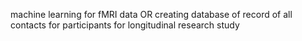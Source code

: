 machine learning for fMRI data
OR
creating database of record of all contacts for participants for longitudinal research study
